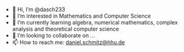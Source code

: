 - 👋 Hi, I’m @dasch233
- 👀 I’m interested in Mathematics and Computer Science
- 🌱 I’m currently learning algebra, numerical mathematics, complex analysis and theoretical computer science
- 💞️ I’m looking to collaborate on ...
- 📫 How to reach me: daniel.schmitz@hhu.de

<!---
dasch233/dasch233 is a ✨ special ✨ repository because its `README.md` (this file) appears on your GitHub profile.
You can click the Preview link to take a look at your changes.
--->
